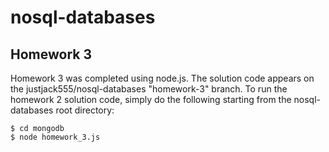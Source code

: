 # nosql-databases

## Homework 3

Homework 3 was completed using node.js. The solution code appears on the justjack555/nosql-databases "homework-3" branch.
To run the homework 2 solution code, simply do the following starting from the nosql-databases root directory:

    $ cd mongodb
    $ node homework_3.js
